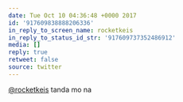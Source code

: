 ```yaml
---
date: Tue Oct 10 04:36:48 +0000 2017
id: '917609838888206336'
in_reply_to_screen_name: rocketkeis
in_reply_to_status_id_str: '917609737352486912'
media: []
reply: true
retweet: false
source: twitter
---
```


[@rocketkeis](https://twitter.com/rocketkeis/) tanda mo na